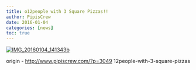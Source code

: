 ```yaml
---
title: o12people with 3 Square Pizzas!!
author: PipisCrew
date: 2016-01-04
categories: [news]
toc: true
---
```


[![IMG_20160104_141343b](https://www.pipiscrew.com/wp-content/uploads/2016/01/IMG_20160104_141343b.jpg)](https://www.pipiscrew.com/wp-content/uploads/2016/01/IMG_20160104_141343b.jpg)

origin - http://www.pipiscrew.com/?p=3049 12people-with-3-square-pizzas